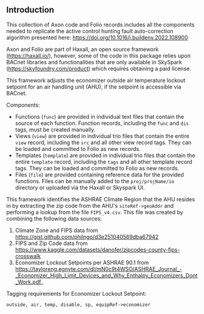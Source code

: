 ## Introduction
This collection of Axon code and Folio records includes all the components needed to replicate the active control hunting fault auto-correction algorithm presented here: https://doi.org/10.1016/j.buildenv.2022.108900

Axon and Folio are part of Haxall, an open source framework (https://haxall.io/),
however, some of the code in this package relies upon BACnet libraries and
functionalities that are only available in SkySpark (https://skyfoundry.com/product) which requires obtaining a paid license.


This framework adjusts the economizer outside air temperature lockout setpoint for an air handling unit (AHU), if the setpoint is accessible via BACnet. 

Components:
- Functions (`func`) are provided in individual text files that contain the source of each function. Function records, including the `func` and `dis` tags, must be created manually.
- Views (`view`) are provided in individual trio files that contain the entire `view` record, including the `src` and all other view record tags. They can be loaded and committed to Folio as new records.
- Templates (`template`) are provided in individual trio files that contain the entire `template` record, including the `tags` and all other template record tags. They can be loaded and committed to Folio as new records.
- Files (`file`) are provided containing reference data for the provided functions. Files can be manually added to the `proj/projName/io` directory or uploaded via the Haxall or Skyspark UI.


This framework identifies the ASHRAE Climate Region that the AHU resides in by extracting the zip code from the AHU's `siteRef->geoAddr` and performing a lookup from the file `FIPS_v4.csv`. This file was created by combining the following data sources:
1. Climate Zone and FIPS data from https://gist.github.com/philngo/d3e251040569dba67942  
2. FIPS and Zip Code data from https://www.kaggle.com/datasets/danofer/zipcodes-county-fips-crosswalk 
3. Economizer Lockout Setpoints per ASHRAE 90.1 from https://tayloreng.egnyte.com/dl/mN0c9t4WSO/ASHRAE_Journal_-_Economizer_High_Limit_Devices_and_Why_Enthalpy_Economizers_Dont_Work.pdf_


Tagging requirements for Economizer Lockout Setpoint:
```
outside, air, temp, disable, sp, equipRef->economizer
```